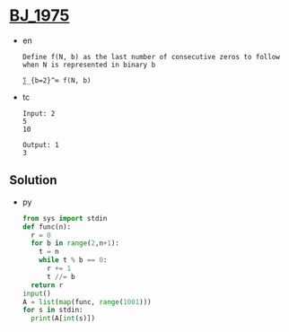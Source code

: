 # [BJ_1975](https://acmicpc.net/problem/1975)

* en

  ```en
  Define f(N, b) as the last number of consecutive zeros to follow when N is represented in binary b

  ∑_{b=2}^∞ f(N, b)
  ```

* tc

  ```tc
  Input: 2
  5
  10

  Output: 1
  3
  ```

## Solution

* py

  ```py
  from sys import stdin
  def func(n):
    r = 0
    for b in range(2,n+1):
      t = n
      while t % b == 0:
        r += 1
        t //= b
    return r
  input()
  A = list(map(func, range(1001)))
  for s in stdin:
    print(A[int(s)])
  ```
